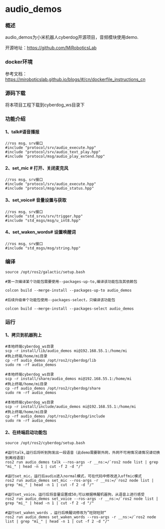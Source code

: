# audio_demos

### 概述

audio_demos为小米机器人cyberdog开源项目，音频模块使用demo.

开源地址：https://github.com/MiRoboticsLab

### docker环境

参考文档：https://miroboticslab.github.io/blogs/#/cn/dockerfile_instructions_cn

### 源码下载

将本项目工程下载到cyberdog_ws目录下

### 功能介绍

#### 1、talk#语音播报

```
//ros msg、srv接口
#include "protocol/srv/audio_execute.hpp"
#include "protocol/srv/audio_text_play.hpp"
#include "protocol/msg/audio_play_extend.hpp"
```

#### 2、set_mic # 打开、关闭麦克风

```
//ros msg、srv接口
#include "protocol/srv/audio_execute.hpp"
#include "protocol/msg/audio_status.hpp"
```

#### 3、set_voice# 音量设置与获取

```
//ros msg、srv接口
#include "std_srvs/srv/trigger.hpp"
#include "std_msgs/msg/u_int8.hpp"
```

#### 4、set_waken_words# 设置唤醒词

```
//ros msg、srv接口
#include "std_msgs/msg/string.hpp"
```

### 编译

```shell
source /opt/ros2/galactic/setup.bash

#第一次编译某个功能包需要使用--packages-up-to,编译该功能包及其依赖包

colcon build --merge-install --packages-up-to audio_demos

#后续升级单个功能包使用--packages-select，只编译该功能包

colcon build --merge-install --packages-select audio_demos
```

### 运行

#### 1、拷贝到机器狗上

```
#本地终端cyberdog_ws目录
scp -r install/lib/audio_demos mi@192.168.55.1:/home/mi
#狗上终端/home/mi目录
cp -rf audio_demos /opt/ros2/cyberdog/lib
sudo rm -rf audio_demos

#本地终端cyberdog_ws目录
scp -r install/share/audio_demos mi@192.168.55.1:/home/mi
#狗上终端/home/mi目录
cp -rf audio_demos /opt/ros2/cyberdog/share
sudo rm -rf audio_demos

#本地终端cyberdog_ws目录
scp -r install/include/audio_demos mi@192.168.55.1:/home/mi
#狗上终端/home/mi目录
cp -rf audio_demos /opt/ros2/cyberdog/include
sudo rm -rf audio_demos
```

#### 2、在终端启动功能包

``` 
source /opt/ros2/cyberdog/setup.bash

#运行talk,运行后将听到狗发出一段语音（此demo需要联外网，外网不可用情况请情况请切换到离线语音）
ros2 run audio_demos talk --ros-args -r __ns:=/`ros2 node list | grep "mi_" | head -n 1 | cut -f 2 -d "/"

#运行set_mic，运行后audio进入normal模式，可在代码中修改进入offmic模式
ros2 run audio_demos set_mic --ros-args -r __ns:=/`ros2 node list | grep "mi_" | head -n 1 | cut -f 2 -d "/"

#运行set_voice，运行后将音量设置成50;可以根据唤醒机器狗，从语音上进行感受
ros2 run audio_demos set_voice --ros-args -r __ns:=/`ros2 node list | grep "mi_" | head -n 1 | cut -f 2 -d "/"

#运行set_waken_words ，运行后唤醒词修改为”旺财旺财“
ros2 run audio_demos set_waken_words --ros-args -r __ns:=/`ros2 node list | grep "mi_" | head -n 1 | cut -f 2 -d "/"
```

